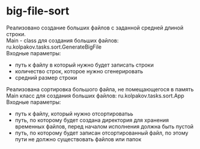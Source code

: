 # big-file-sort

<p>
Реализовано создание больших файлов с заданной средней длиной строки. 
</br>
Main - class для создания больших файлов: ru.kolpakov.tasks.sort.GenerateBigFile
</br>
Входные параметры:
<ul>
<li>путь к файлу в который нужно будет записать строки</li>
<li>количество строк, которое нужно сгенерировать</li>
<li>средний размер строки</li>
</ul>
</p>

<p>
Реализована сортировка большого файла, не помещающегося в память
</br>
Main класс для создания больших файлов: ru.kolpakov.tasks.sort.App
</br>
Входные параметры:
<ul>
<li>путь к файлу, который нужно отсортироватьь</li>
<li>путь, по которому будет создана директория для хранения временных файлов, перед началом исполнения должна быть пустой</li>
<li>путь, по которому будет записан отсортированный файл, по этому пути не должно существовать файлов или папок</li>
</ul>
</p>
